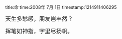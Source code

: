 title:命
time:2008年 7月 1日
timestamp:1214911406295

<P><FONT size=4>天生多愁感，朋友岂丰然？</FONT></P>
<P><FONT size=4>挥笔如神指，字里尽扬帆。</FONT></P>